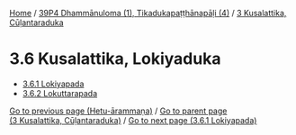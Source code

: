 
[Home](/) / [39P4 Dhammānuloma (1), Tikadukapaṭṭhānapāḷi (4)](...md) / [3 Kusalattika, Cūḷantaraduka](../39P4/3.md)

# 3.6 Kusalattika, Lokiyaduka

* [3.6.1 Lokiyapada](3.6/3.6.1.md)
* [3.6.2 Lokuttarapada](3.6/3.6.2.md)

[Go to previous page (Hetu-ārammaṇa)](3.5/3.5.1--7/Paccayacatukka/Hetu-arammana.md) / [Go to parent page (3 Kusalattika, Cūḷantaraduka)](../39P4/3.md) / [Go to next page (3.6.1 Lokiyapada)](3.6/3.6.1.md)


